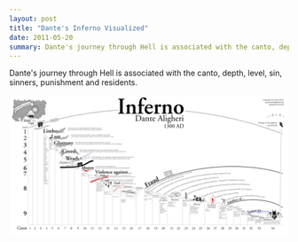 ```yaml
---
layout: post
title: "Dante's Inferno Visualized"
date: 2011-05-20
summary: Dante's journey through Hell is associated with the canto, depth, level, sin, sinners, punishment and residents.
---
```


<p>
Dante's journey through Hell is associated with the canto, depth, level, sin, sinners, punishment and residents.
</p>

<img src="/vis/inferno/inferno-map-3200.jpg">
